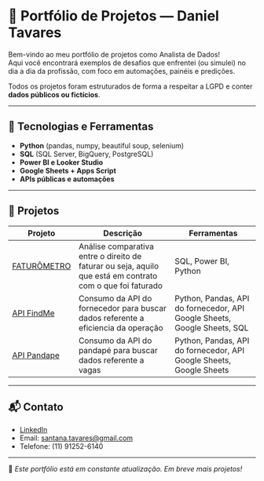 # 🧠 Portfólio de Projetos — Daniel Tavares

Bem-vindo ao meu portfólio de projetos como Analista de Dados!  
Aqui você encontrará exemplos de desafios que enfrentei (ou simulei) no dia a dia da profissão, com foco em automações, painéis e predições.

Todos os projetos foram estruturados de forma a respeitar a LGPD e conter **dados públicos ou fictícios**.

---

## 🧰 Tecnologias e Ferramentas
- **Python** (pandas, numpy, beautiful soup, selenium)
- **SQL** (SQL Server, BigQuery, PostgreSQL)
- **Power BI e Looker Studio**
- **Google Sheets + Apps Script**
- **APIs públicas e automações**

---

## 📁 Projetos


| Projeto | Descrição | Ferramentas |
|--------|-----------|-------------|
| [FATURÔMETRO](./faturometro/) | Análise comparativa entre o direito de faturar ou seja, aquilo que está em contrato com o que foi faturado | SQL, Power BI, Python |
| [API FindMe](./api_findme/) | Consumo da API do fornecedor para buscar dados referente a eficiencia da operação | Python, Pandas, API do fornecedor, API Google Sheets, Google Sheets, SQL|
| [API Pandape](./API_Pandape/) | Consumo da API do pandapé para buscar dados referente a vagas | Python, Pandas, API do fornecedor, API Google Sheets, Google Sheets|

---

## 📬 Contato

- [LinkedIn](https://www.linkedin.com/in/daniel-tavares-s/)
- Email: santana.tavares@gmail.com
- Telefone: (11) 91252-6140

---

📌 *Este portfólio está em constante atualização. Em breve mais projetos!*

